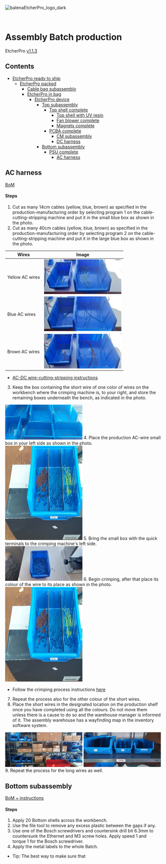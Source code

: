 ![balenaEtcherPro_logo_dark](https://user-images.githubusercontent.com/15323961/89873050-c3451400-dbb1-11ea-8330-3029ea6f75f8.png)

<br>

# Assembly Batch production
EtcherPro [v1.1.3](https://github.com/balena-io-hardware/etcherPro/tree/v1.1.3)

## Contents

- [EtcherPro ready to ship](#EtcherPro-ready-to-ship)
  - [EtcherPro packed](#EtcherPro-packed)
    - [Cable bag subassembly](#Cable-bag-subassembly)
    - [EtcherPro in bag](#EtcherPro-in-bag)
      - [EtcherPro device](#EtcherPro-device)
        - [Top subassembly](#Top-subassembly)
          - [Top shell complete](#Top-shell-complete)
            - [Top shell with UV resin](#Top-shell-with-UV-resin)
            - [Fan blower complete](#Fan-blower-complete)
            - [Magnets complete](#Magnets-complete)
          - [PCBA complete](#PCBA-complete)
            - [CM subassembly](#CM-subassembly)
            - [DC harness](#DC-harness)
        - [Bottom subassembly](#Bottom-subassembly)
          - [PSU complete](#PSU-complete)
            - [AC harness](#AC-harness)

## AC harness

[BoM](https://github.com/balena-io-hardware/etcherPro-assemblyGuide#ac-harness)

#### Steps

1. Cut as many 14cm cables (yellow, blue, brown) as specified in the production-manufacturing order by
selecting program 1 on the cable-cutting-stripping machine and put it in the small blue box as shown in the photo.
2. Cut as many 40cm cables (yellow, blue, brown) as specified in the production-manufacturing order by
selecting program 2 on the cable-cutting-stripping machine and put it in the large blue box as shown in the photo.

| Wires | Image |
|-|-|
| Yellow AC wires | <img src="../output/Batch-production-photos/Yellow-wires-in-the-box.jpg" width="250"> |
| Blue AC wires | <img src="../output/Batch-production-photos/Blue-wires-in-the-box.jpg" width="250"> |
| Brown AC wires | <img src="../output/Batch-production-photos/Brown-wires-in-the-box.jpg" width="250"> |

* [AC-DC wire-cutting-stripping instructions](https://github.com/balena-io-hardware/etcherPro-assemblyGuide/blob/master/output/Sub-processes/AC-DC-wire-cutting-stripping.md)
3. Keep the box containing the short wire of one color of wires on the workbench where the crimping machine is,
to your right, and store the remaining boxes underneath the bench, as indicated in the photo.
<img src="../output/Batch-production-photos/Wires-orientat.-after-cut.jpg" width="250">
4. Place the production AC-wire small box in your left side as shown in the photo.
<img src="../output/Batch-production-photos/AC-wires-plus-term..jpg" width="250">
5. Bring the small box with the quick terminals to the crimping machine's left side.
<img src="../output/Batch-production-photos/Quick-terminals.jpg" width="250">
6. Begin crimping, after that place its colour of the wire to its place as shown in the photo.
<img src="../output/Batch-production-photos/AC-wires-plus-term..jpg" width="250">

* Follow the crimping process instructions [here](https://github.com/balena-io-hardware/etcherPro-assemblyGuide/blob/master/output/Sub-processes/Cable-crimping.md)

7. Repeat the process also for the other colour of the short wires.
8. Place the short wires in the designated location on the production shelf once you have completed using all the colours.
Do not move them unless there is a cause to do so and the warehouse manager is informed of it. The assembly warehouse has a wayfinding map
in the inventory software system.
<img src="../output/Batch-production-photos/Production-Dexion.jpg" width="250">
<img src="../output/Batch-production-photos/Dedicated-shelf.jpg" width="250">
9. Repeat the process for the long wires as well.

## Bottom subassembly

[BoM + instructions](https://github.com/balena-io-hardware/etcherPro-assemblyGuide#Bottom-subassembly)

#### Steps

1. Apply 20 Bottom shells across the workbench.
2. Use the file tool to remove any excess plastic between the gaps if any.
3. Use one of the Bosch screwdrivers and countersink drill bit 6.3mm to countersunk
the Ethernet and M3 screw holes. Apply speed 1 and torque 1 for the Bosch screwdriver.
4. Apply the metal labels to the whole Batch.
* Tip: The best way to make sure that
